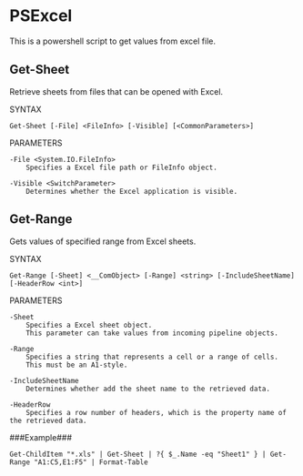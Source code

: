 PSExcel
=======
This is a powershell script to get values from excel file.


Get-Sheet
---------
Retrieve sheets from files that can be opened with Excel.


SYNTAX

	Get-Sheet [-File] <FileInfo> [-Visible] [<CommonParameters>]


PARAMETERS

	-File <System.IO.FileInfo>
		Specifies a Excel file path or FileInfo object.

	-Visible <SwitchParameter>
		Determines whether the Excel application is visible.


Get-Range
---------
Gets values of specified range from Excel sheets.


SYNTAX

	Get-Range [-Sheet] <__ComObject> [-Range] <string> [-IncludeSheetName] [-HeaderRow <int>]


PARAMETERS

	-Sheet
		Specifies a Excel sheet object.
		This parameter can take values from incoming pipeline objects.

	-Range
		Specifies a string that represents a cell or a range of cells.
		This must be an A1-style.

	-IncludeSheetName
		Determines whether add the sheet name to the retrieved data.

	-HeaderRow
		Specifies a row number of headers, which is the property name of the retrieved data.


###Example###

	Get-ChildItem "*.xls" | Get-Sheet | ?{ $_.Name -eq "Sheet1" } | Get-Range "A1:C5,E1:F5" | Format-Table
